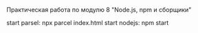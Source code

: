 Практическая работа по модулю 8 "Node.js, npm и сборщики"

start parsel: npx parcel index.html
start nodejs: npm start